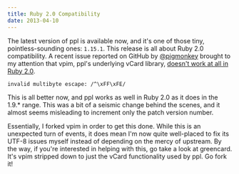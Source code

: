 ```yaml
---
title: Ruby 2.0 Compatibility
date: 2013-04-10
---
```


The latest version of ppl is available now, and it's one of those tiny,
pointless-sounding ones: `1.15.1`. This release is all about Ruby 2.0
compatibility.  A recent issue reported on GitHub by
[@pigmonkey](https://github.com/pigmonkey) brought to my attention that vpim,
ppl's underlying vCard library, [doesn't work at all in Ruby
2.0](https://github.com/hendotcat/ppl/issues/19).

    invalid multibyte escape: /^\xFF\xFE/

This is all better now, and ppl works as well in Ruby 2.0 as it does in the
1.9.\* range. This was a bit of a seismic change behind the scenes, and it
almost seems misleading to increment only the patch version number.

Essentially, I forked vpim in order to get this done. While this is an
unexpected turn of events, it does mean I'm now quite well-placed to fix its
UTF-8 issues myself instead of depending on the mercy of upstream. By the way,
if you're interested in helping with this, go take a look at greencard. It's
vpim stripped down to just the vCard functionality used by ppl.  Go fork it!


